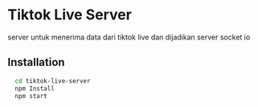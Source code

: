 
# Tiktok Live Server

server untuk menerima data dari tiktok live dan dijadikan server socket io 


## Installation

```bash
  cd tiktok-live-server
  npm Install
  npm start
```
    
